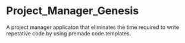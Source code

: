 # Project_Manager_Genesis
A project manager applicaton that eliminates the time required to write repetative code by using premade code templates.
